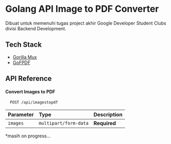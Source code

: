 # Golang API Image to PDF Converter

Dibuat untuk memenuhi tugas project akhir Google Developer Student Clubs divisi Backend Development.

## Tech Stack

- [Gorilla Mux](https://pkg.go.dev/github.com/gorilla/mux)
- [GoFPDF](https://github.com/jung-kurt/gofpdf)

## API Reference

#### Convert Images to PDF

```http
  POST /api/imagestopdf
```

| Parameter | Type                  | Description  |
| :-------- | :-------------------- | :----------- |
| `images`  | `multipart/form-data` | **Required** |

\*masih on progress...
